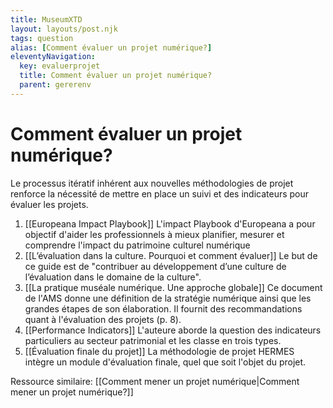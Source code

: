 ```yaml
---
title: MuseumXTD
layout: layouts/post.njk
tags: question
alias: [Comment évaluer un projet numérique?]
eleventyNavigation:
  key: evaluerprojet
  title: Comment évaluer un projet numérique?
  parent: gererenv
---
```

# Comment évaluer un projet numérique?  
Le processus itératif inhérent aux nouvelles méthodologies de projet renforce la nécessité de mettre en place un suivi et des indicateurs pour évaluer les projets.  
  
1. [[Europeana Impact Playbook]]
   L'impact Playbook d'Europeana a pour objectif d'aider les professionnels à mieux planifier, mesurer et comprendre l'impact du patrimoine culturel numérique
2. [[L’évaluation dans la culture. Pourquoi et comment évaluer]]
   Le but de ce guide est de "contribuer au développement d’une culture de l’évaluation dans le domaine de la culture". 
3. [[La pratique muséale numérique. Une approche globale]]
   Ce document de l'AMS donne une définition de la stratégie numérique ainsi que les grandes étapes de son élaboration. Il fournit des recommandations quant à l'évaluation des projets (p. 8). 
4. [[Performance Indicators]]
   L'auteure aborde la question des indicateurs particuliers au secteur patrimonial et les classe en trois types. 
5. [[Évaluation finale du projet]]
   La méthodologie de projet HERMES intègre un module d'évaluation finale, quel que soit l'objet du projet. 

Ressource similaire: [[Comment mener un projet numérique|Comment mener un projet numérique?]]
